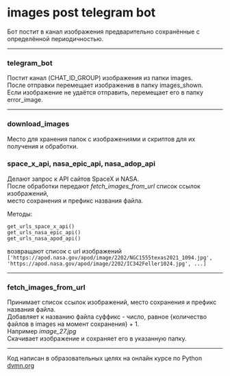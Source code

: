 # images post telegram bot
Бот постит в канал изображения предварительно сохранённые с определённой периодичностью.
___

### telegram_bot
Постит канал (CHAT_ID_GROUP) изображения из папки images.<br/>
После отправки перемещает изображенив в папку images_shown.<br/>
Если изображение не удаётся отправить, перемещает его в папку error_image.<br/>
___

### download_images
Место для хранения папок с изображениями и скриптов для их получения и обработки.

### space_x_api, nasa_epic_api, nasa_adop_api
Делают запрос к API сайтов SpaceX и NASA.<br/>
После обработки передают *fetch_images_from_url* список ссылок изображений,<br/>
место сохранения и префикс названия файла.<br/>

Методы:<br/>
```
get_urls_space_x_api()
get_urls_nasa_epic_api()
get_urls_nasa_apod_api()
```

возвращают список с url изображений<br/>
```['https://apod.nasa.gov/apod/image/2202/NGC1555texas2021_1094.jpg', 'https://apod.nasa.gov/apod/image/2202/IC342Feller1024.jpg', ...]```

___
### fetch_images_from_url
Принимает список ссылок изображений, место сохранения и префикс названия файла.<br/>
Добавляет к названию файла суффикс - число, равное {количество файлов в images на момент сохранения} + 1.<br/>
Например *image_27.jpg*<br/>
Скачивает изображение и сохраняет его в указанную папку.
___
Код написан в образовательных целях на онлайн курсе по Python [dvmn.org](https://dvmn.org)





